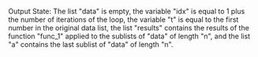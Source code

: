 Output State: The list "data" is empty, the variable "idx" is equal to 1 plus the number of iterations of the loop, the variable "t" is equal to the first number in the original data list, the list "results" contains the results of the function "func_1" applied to the sublists of "data" of length "n", and the list "a" contains the last sublist of "data" of length "n".